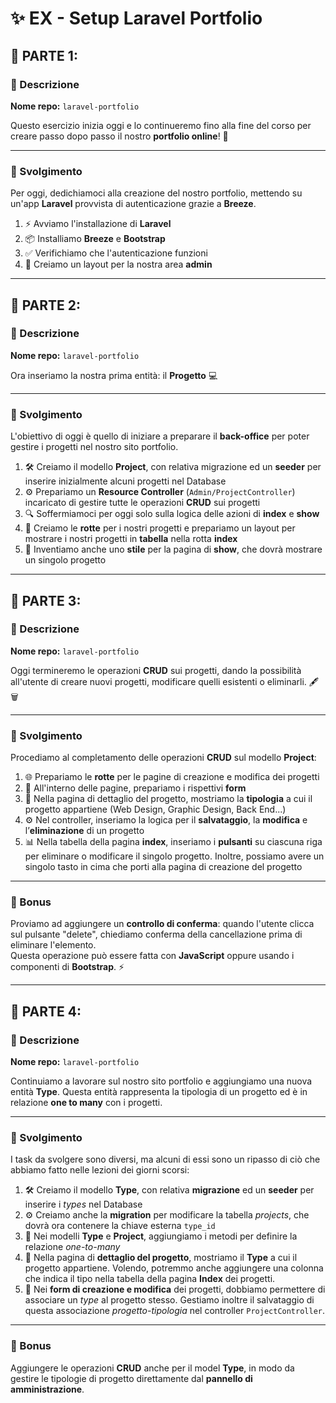 # ✨ EX - Setup Laravel Portfolio  

## 📌 PARTE 1:  
### 📝 Descrizione  
**Nome repo:** `laravel-portfolio`  

Questo esercizio inizia oggi e lo continueremo fino alla fine del corso per creare passo dopo passo il nostro **portfolio online**! 🚀  

---

### 🔧 Svolgimento  
Per oggi, dedichiamoci alla creazione del nostro portfolio, mettendo su un'app **Laravel** provvista di autenticazione grazie a **Breeze**.  

1. ⚡ Avviamo l'installazione di **Laravel**  
2. 📦 Installiamo **Breeze** e **Bootstrap**  
3. ✅ Verifichiamo che l'autenticazione funzioni  
4. 🎨 Creiamo un layout per la nostra area **admin**  

---

## 📌 PARTE 2:  
### 📝 Descrizione  
**Nome repo:** `laravel-portfolio`  

Ora inseriamo la nostra prima entità: il **Progetto** 💻  

---

### 🔧 Svolgimento  
L'obiettivo di oggi è quello di iniziare a preparare il **back-office** per poter gestire i progetti nel nostro sito portfolio.  

1. 🛠️ Creiamo il modello **Project**, con relativa migrazione ed un **seeder** per inserire inizialmente alcuni progetti nel Database  
2. ⚙️ Prepariamo un **Resource Controller** (`Admin/ProjectController`) incaricato di gestire tutte le operazioni **CRUD** sui progetti  
3. 🔍 Soffermiamoci per oggi solo sulla logica delle azioni di **index** e **show**  
4. 📑 Creiamo le **rotte** per i nostri progetti e prepariamo un layout per mostrare i nostri progetti in **tabella** nella rotta **index**  
5. 🎨 Inventiamo anche uno **stile** per la pagina di **show**, che dovrà mostrare un singolo progetto  

---

## 📌 PARTE 3:  
### 📝 Descrizione  
**Nome repo:** `laravel-portfolio`  

Oggi termineremo le operazioni **CRUD** sui progetti, dando la possibilità all'utente di creare nuovi progetti, modificare quelli esistenti o eliminarli. 🖋️🗑️  

---

### 🔧 Svolgimento  
Procediamo al completamento delle operazioni **CRUD** sul modello **Project**:  

1. 🌐 Prepariamo le **rotte** per le pagine di creazione e modifica dei progetti  
2. 📝 All'interno delle pagine, prepariamo i rispettivi **form**  
3. 📂 Nella pagina di dettaglio del progetto, mostriamo la **tipologia** a cui il progetto appartiene (Web Design, Graphic Design, Back End...)  
4. ⚙️ Nel controller, inseriamo la logica per il **salvataggio**, la **modifica** e l’**eliminazione** di un progetto  
5. 📊 Nella tabella della pagina **index**, inseriamo i **pulsanti** su ciascuna riga per eliminare o modificare il singolo progetto. Inoltre, possiamo avere un singolo tasto in cima che porti alla pagina di creazione del progetto  

---

### 🎁 Bonus  
Proviamo ad aggiungere un **controllo di conferma**: quando l'utente clicca sul pulsante "delete", chiediamo conferma della cancellazione prima di eliminare l'elemento.  
Questa operazione può essere fatta con **JavaScript** oppure usando i componenti di **Bootstrap**. ⚡  

---

## 📌 PARTE 4:  
### 📝 Descrizione  
**Nome repo:** `laravel-portfolio`  

Continuiamo a lavorare sul nostro sito portfolio e aggiungiamo una nuova entità **Type**. Questa entità rappresenta la tipologia di un progetto ed è in relazione **one to many** con i progetti.  

---

### 🔧 Svolgimento  
I task da svolgere sono diversi, ma alcuni di essi sono un ripasso di ciò che abbiamo fatto nelle lezioni dei giorni scorsi:  

1. 🛠️ Creiamo il modello **Type**, con relativa **migrazione** ed un **seeder** per inserire i *types* nel Database  
2. ⚙️ Creiamo anche la **migration** per modificare la tabella *projects*, che dovrà ora contenere la chiave esterna `type_id`  
3. 🔗 Nei modelli **Type** e **Project**, aggiungiamo i metodi per definire la relazione *one-to-many*  
4. 📑 Nella pagina di **dettaglio del progetto**, mostriamo il **Type** a cui il progetto appartiene. Volendo, potremmo anche aggiungere una colonna che indica il tipo nella tabella della pagina **Index** dei progetti.  
5. 📝 Nei **form di creazione e modifica** dei progetti, dobbiamo permettere di associare un *type* al progetto stesso. Gestiamo inoltre il salvataggio di questa associazione *progetto-tipologia* nel controller `ProjectController`.  

---

### 🎁 Bonus  
Aggiungere le operazioni **CRUD** anche per il model **Type**, in modo da gestire le tipologie di progetto direttamente dal **pannello di amministrazione**.  
